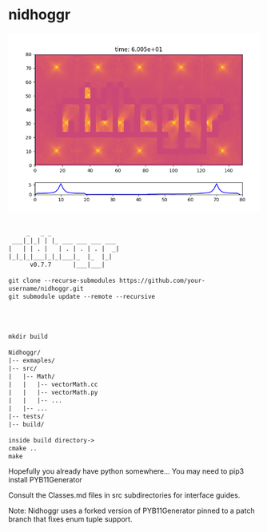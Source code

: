 # nidhoggr

![Schroedinger Waves](examples/logo_test.png)


```

     _   _ _
 ___|_|_| | |_ ___ ___ ___ ___
|   | | . |   | . | . | . |  _|
|_|_|_|___|_|_|___|_  |_  |_|
      v0.7.7      |___|___|

git clone --recurse-submodules https://github.com/your-username/nidhoggr.git
git submodule update --remote --recursive




mkdir build

Nidhoggr/
|-- exmaples/
|-- src/
|   |-- Math/
|   |   |-- vectorMath.cc
|   |   |-- vectorMath.py
|   |   |-- ...
|   |-- ...
|-- tests/
|-- build/

inside build directory->
cmake ..
make

```

Hopefully you already have python somewhere...
You may need to pip3 install PYB11Generator

Consult the Classes.md files in src subdirectories for interface guides.

Note: Nidhoggr uses a forked version of PYB11Generator pinned to a patch branch that fixes enum tuple support.